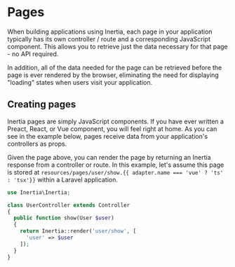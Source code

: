 <script setup lang="ts">
import { useRoute } from 'vitepress'
import { useIntegration } from '@/theme/composables/useIntegrations'

const route = useRoute()
const urlParts = route.path.slice(1).split('/')
const adapter = useIntegration(urlParts[1])
</script>

# Pages

When building applications using Inertia, each page in your application typically has its own controller / route and a corresponding JavaScript component. This allows you to retrieve just the data necessary for that page - no API required.

In addition, all of the data needed for the page can be retrieved before the page is ever rendered by the browser, eliminating the need for displaying "loading" states when users visit your application.

## Creating pages

Inertia pages are simply JavaScript components. If you have ever written a Preact, React, or Vue component, you will feel right at home. As you can see in the example below, pages receive data from your application's controllers as props.

<AdapterWrapper :adapter="adapter.name">
  <template #preact>

```tsx
import { Head } from '@inertiajs-revamped/preact'
import Layout from './Layout'

export default function Welcome({ user }) {
  return (
    <Layout>
      <Head title="Welcome" />
      <h1>Welcome</h1>
      <p>Hello {user.name}, welcome to your first Inertia app!</p>
    </Layout>
  )
}
```

  </template>
  <template #react>

```tsx
import { Head } from '@inertiajs-revamped/react'
import Layout from './Layout'

export default function Welcome({ user }) {
  return (
    <Layout>
      <Head title="Welcome" />
      <h1>Welcome</h1>
      <p>Hello {user.name}, welcome to your first Inertia app!</p>
    </Layout>
  )
}
```

  </template>
  <template #vue>

```vue
<script setup>
import { Head } from '@inertiajs-revamped/vue'
import Layout from './Layout'

defineProps({ user: Object })
</script>

<template>
  <Layout>
    <Head title="Welcome" />
    <h1>Welcome</h1>
    <p>Hello {{ user.name }}, welcome to your first Inertia app!</p>
  </Layout>
</template>
```

  </template>
</AdapterWrapper>

Given the page above, you can render the page by returning an Inertia response from a controller or route. In this example, let's assume this page is stored at `resources/pages/user/show.{{ adapter.name === 'vue' ? 'ts' : 'tsx'}}` within a Laravel application.

```php
use Inertia\Inertia;

class UserController extends Controller
{
  public function show(User $user)
  {
    return Inertia::render('user/show', [
      'user' => $user
    ]);
  }
}
```
